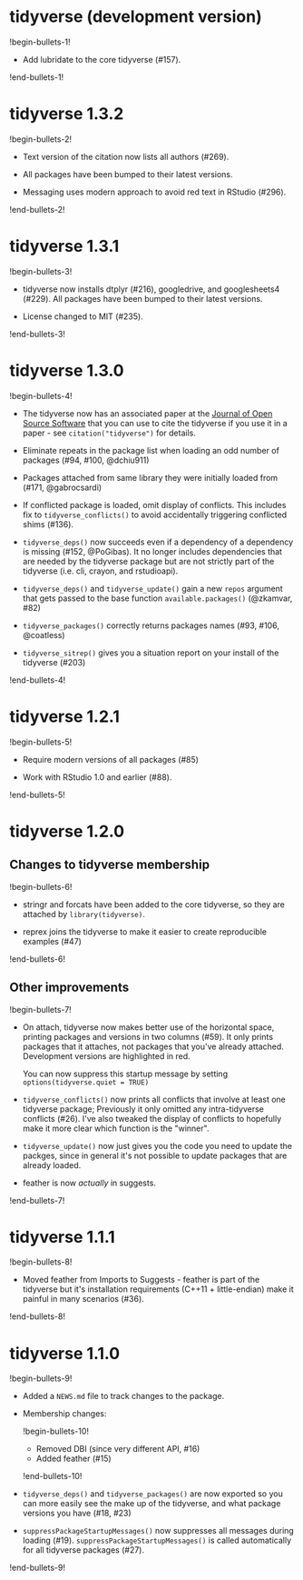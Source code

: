 # tidyverse (development version)

!begin-bullets-1!

-   Add lubridate to the core tidyverse (#157).

!end-bullets-1!

# tidyverse 1.3.2

!begin-bullets-2!

-   Text version of the citation now lists all authors (#269).

-   All packages have been bumped to their latest versions.

-   Messaging uses modern approach to avoid red text in RStudio (#296).

!end-bullets-2!

# tidyverse 1.3.1

!begin-bullets-3!

-   tidyverse now installs dtplyr (#216), googledrive, and googlesheets4
    (#229). All packages have been bumped to their latest versions.

-   License changed to MIT (#235).

!end-bullets-3!

# tidyverse 1.3.0

!begin-bullets-4!

-   The tidyverse now has an associated paper at the [Journal of Open
    Source Software](https://joss.theoj.org/) that you can use to cite
    the tidyverse if you use it in a paper - see `citation("tidyverse")`
    for details.

-   Eliminate repeats in the package list when loading an odd number of
    packages (#94, #100, @dchiu911)

-   Packages attached from same library they were initially loaded from
    (#171, @gabrocsardi)

-   If conflicted package is loaded, omit display of conflicts. This
    includes fix to `tidyverse_conflicts()` to avoid accidentally
    triggering conflicted shims (#136).

-   `tidyverse_deps()` now succeeds even if a dependency of a dependency
    is missing (#152, @PoGibas). It no longer includes dependencies that
    are needed by the tidyverse package but are not strictly part of the
    tidyverse (i.e. cli, crayon, and rstudioapi).

-   `tidyverse_deps()` and `tidyverse_update()` gain a new `repos`
    argument that gets passed to the base function
    `available.packages()` (@zkamvar, #82)

-   `tidyverse_packages()` correctly returns packages names (#93, #106,
    @coatless)

-   `tidyverse_sitrep()` gives you a situation report on your install of
    the tidyverse (#203)

!end-bullets-4!

# tidyverse 1.2.1

!begin-bullets-5!

-   Require modern versions of all packages (#85)

-   Work with RStudio 1.0 and earlier (#88).

!end-bullets-5!

# tidyverse 1.2.0

## Changes to tidyverse membership

!begin-bullets-6!

-   stringr and forcats have been added to the core tidyverse, so they
    are attached by `library(tidyverse)`.

-   reprex joins the tidyverse to make it easier to create reproducible
    examples (#47)

!end-bullets-6!

## Other improvements

!begin-bullets-7!

-   On attach, tidyverse now makes better use of the horizontal space,
    printing packages and versions in two columns (#59). It only prints
    packages that it attaches, not packages that you've already
    attached. Development versions are highlighted in red.

    You can now suppress this startup message by setting
    `options(tidyverse.quiet = TRUE)`

-   `tidyverse_conflicts()` now prints all conflicts that involve at
    least one tidyverse package; Previously it only omitted any
    intra-tidyverse conflicts (#26). I've also tweaked the display of
    conflicts to hopefully make it more clear which function is the
    "winner".

-   `tidyverse_update()` now just gives you the code you need to update
    the packges, since in general it's not possible to update packages
    that are already loaded.

-   feather is now *actually* in suggests.

!end-bullets-7!

# tidyverse 1.1.1

!begin-bullets-8!

-   Moved feather from Imports to Suggests - feather is part of the
    tidyverse but it's installation requirements (C++11 + little-endian)
    make it painful in many scenarios (#36).

!end-bullets-8!

# tidyverse 1.1.0

!begin-bullets-9!

-   Added a `NEWS.md` file to track changes to the package.

-   Membership changes:

    !begin-bullets-10!
    -   Removed DBI (since very different API, #16)
    -   Added feather (#15)

    !end-bullets-10!

-   `tidyverse_deps()` and `tidyverse_packages()` are now exported so
    you can more easily see the make up of the tidyverse, and what
    package versions you have (#18, #23)

-   `suppressPackageStartupMessages()` now suppresses all messages
    during loading (#19). `suppressPackageStartupMessages()` is called
    automatically for all tidyverse packages (#27).

!end-bullets-9!
